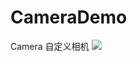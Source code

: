 # CameraDemo
Camera 自定义相机
![](https://github.com/awenzeng/CameraDemo/blob/master/app/src/main/res/mipmap-xxhdpi/avatar.jpg)
